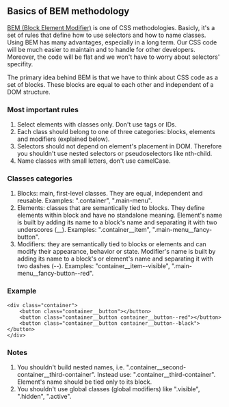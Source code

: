 ## Basics of BEM methodology

[BEM (Block Element Modifier)](http://getbem.com/) is one of CSS methodologies. Basicly, it's a set of rules that define how to use selectors and how to name classes. Using BEM has many advantages, especially in a long term. Our CSS code will be much easier to maintain and to handle for other developers. Moreover, the code will be flat and we won't have to worry about selectors' specifity.

The primary idea behind BEM is that we have to think about CSS code as a set of blocks. These blocks are equal to each other and independent of a DOM structure.

### Most important rules

1. Select elements with classes only. Don't use tags or IDs.
2. Each class should belong to one of three categories: blocks, elements and modifiers (explained below).
3. Selectors should not depend on element's placement in DOM. Therefore you shouldn't use nested selectors or pseudoselectors like nth-child.
4. Name classes with small letters, don't use camelCase.

### Classes categories

1. Blocks: main, first-level classes. They are equal, independent and reusable. Examples: ".container", ".main-menu".
2. Elements: classes that are semantically tied to blocks. They define elements within block and have no standalone meaning. Element's name is built by adding its name to a block's name and separating it with two underscores (__). Examples: ".container__item", ".main-menu__fancy-button".
3. Modifiers: they are semantically tied to blocks or elements and can modify their appearance, behavior or state. Modifier's name is built by adding its name to a block's or element's name and separating it with two dashes (--). Examples: "container__item--visible", ".main-menu__fancy-button--red".

### Example

	<div class="container">
		<button class="container__button"></button>
		<button class="container__button container__button--red"></button>
		<button class="container__button container__button--black"></button>
	</div>

### Notes

1. You shouldn't build nested names, i.e. ".container__second-container__third-container". Instead use: ".container__third-container". Element's name should be tied only to its block.
2. You shouldn't use global classes (global modifiers) like ".visible", ".hidden", ".active".


